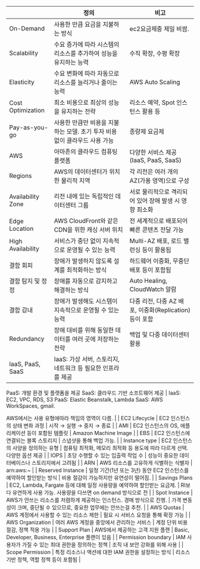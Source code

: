 |  | 정의 | 비고 |
| --- | --- | --- |
| On-Demand | 사용한 만큼 요금을 지불하는 방식 | ec2요금제중 제일 비쌈. |
| Scalability | 수요 증가에 따라 시스템의 리소스를 추가하여 성능을 유지하는 능력 | 수직 확장, 수평 확장 |
| Elasticity | 수요 변화에 따라 자동으로 리소스를 늘리거나 줄이는 능력 | AWS Auto Scaling |
| Cost Optimization | 최소 비용으로 최상의 성능을 유지하는 전략 | 리소스 예약, Spot 인스턴스 활용 등 |
| Pay-as-you-go | 사용한 만큼만 비용을 지불하는 모델. 초기 투자 비용 없이 클라우드 사용 가능 | 종량제 요금제 |
| AWS | 아마존의 클라우드 컴퓨팅 플랫폼 | 다양한 서비스 제공 (IaaS, PaaS, SaaS) |
| Regions | AWS의 데이터센터가 위치한 물리적 지역 | 각 리전은 여러 개의 AZ(가용 영역)으로 구성 |
| Availability Zone | 리전 내에 있는 독립적인 데이터센터 그룹 | 서로 물리적으로 격리되어 있어 장애 발생 시 영향 최소화 |
| Edge Location | AWS CloudFront와 같은 CDN을 위한 캐싱 서버 위치 | 전 세계적으로 배포되어 빠른 콘텐츠 전달 가능 |
| High Availability | 서비스가 중단 없이 지속적으로 운영될 수 있는 능력 | Multi-AZ 배포, 로드 밸런싱 등이 활용됨 |
| 결함 회피 | 장애가 발생하지 않도록 설계를 최적화하는 방식 | 하드웨어 이중화, 무중단 배포 등이 포함됨 |
| 결함 탐지 및 정정 | 장애를 자동으로 감지하고 해결하는 방식 | Auto Healing, CloudWatch 알람 |
| 결함 감내  | 장애가 발생해도 시스템이 지속적으로 운영될 수 있는 능력 | 다중 리전, 다중 AZ 배포, 이중화(Replication) 등이 포함 |
| Redundancy | 장애 대비를 위해 동일한 데이터를 여러 곳에 저장하는 전략 | 백업 및 다중 데이터센터 활용 |
| IaaS, PaaS, SaaS | IaaS: 가상 서버, 스토리지, 네트워크 등 필요한  인프라를 제공
PaaS: 개발 환경 및 플랫폼을 제공
SaaS: 클라우드 기반 소프트웨어 제공 | IaaS: EC2, VPC, RDS, S3
PaaS: Elastic Beanstalk, Lambda
SaaS: AWS WorkSpaces, gmail.

AWS에서는 사용 유형에따라 책임의 영역이 다름. |
| EC2 Lifecycle | EC2 인스턴스의 상태 변화 과정 | 시작 → 실행 → 중지 → 종료 |
| AMI | EC2 인스턴스의 OS, 애플리케이션 등이 포함된 템플릿 | Amazon Machine Image |
| EBS | EC2 인스턴스에 연결되는 블록 스토리지 | 스냅샷을 통해 백업 가능. |
| Instance type | EC2 인스턴스의 사양을 정의하는 유형 | 컴퓨팅 최적화, 메모리 최적화 등 용도에 따라 다르게 선택. 다양한 옵션 제공 |
| IOPS | 초당 수행할 수 있는 입출력 작업 수 | 성능이 중요한 데이터베이스나 스토리지에서 고려됨 |
| ARN | AWS 리소스를 고유하게 식별하는 식별자 | arn:aws:~ |
| Reserved Instance | 일정 기간(1년 또는 3년) 동안 EC2 인스턴스를 예약하여 할인받는 방식 | 비용 절감이 가능하지만 유연성이 떨어짐. |
| Savings Plans | EC2, Lambda, Fargate 등에 대해 일정 사용량을 예약하여 할인받는 요금제.  | RI보다 유연하게 사용 가능. 사용량을 다쓰면 on demand 방식으로 전 |
| Spot Instance | AWS가 안쓰는 리소스를 저렴하게 제공하는 인스턴스. 경매 방식으로 진행. | 가격 변동성이 크며, 중단될 수 있으므로, 중요한 업무에는 안쓰는걸 추천. |
| AWS Quotas | AWS 계정에서 사용할 수 있는 리소스 제한 | 필요 시 서비스 요청을 통해 확장 가능 |
| AWS Organization | 여러 AWS 계정을 중앙에서 관리하는 서비스 | 계정 단위 비용 절감, 정책 적용 가능 |
| Support Plan | AWS에서 제공하는 고객 지원 플랜 | Basic, Developer, Business, Enterprise 플랜이 있음 |
| Permission boundary | IAM 사용자가 가질 수 있는 최대 권한을 정의하는 정책 | 조직 내 보안 강화를 위해 사용 |
| Scope Permission | 특정 리소스나 액션에 대한 IAM 권한을 설정하는 방식 | 리소스 기반 정책, 역할 정책 등이 포함됨 |